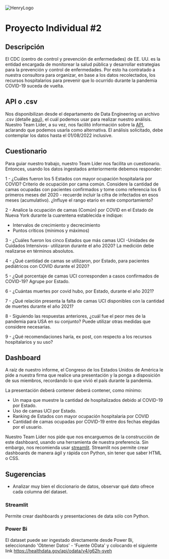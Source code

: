 ![HenryLogo](https://d31uz8lwfmyn8g.cloudfront.net/Assets/logo-henry-white-lg.png)

# Proyecto Individual \#2



## Descripción

El CDC (centro de control y prevención de enfermedades) de EE. UU. es la entidad encargada de monitorear la salud pública y desarrollar estrategias para la prevención y control de enfermedades. Por esto ha contratado a nuestra consultora para organizar, en base a los datos recolectados, los recursos hospitalarios para prevenir que lo ocurrido durante la pandemia COVID-19 suceda de vuelta.

## API o .csv

Nos disponibilizan desde el departamento de Data Engineering un archivo .csv (detalle [aquí](https://healthdata.gov/Hospital/COVID-19-Reported-Patient-Impact-and-Hospital-Capa/g62h-syeh)), el cuál podemos usar para realizar nuestro análisis. Nuestro Team Líder, a su vez, nos facilitó información sobre la [API](https://dev.socrata.com/foundry/healthdata.gov/g62h-syeh), aclarando que podemos usarla como alternativa. El análisis solicitado, debe contemplar los datos hasta el 01/08/2022 inclusive.

## Cuestionario

Para guiar nuestro trabajo, nuestro Team Líder nos facilita un cuestionario. Entonces, usando los datos ingestados anteriormente debemos responder:

1 - ¿Cuáles fueron los 5 Estados con mayor ocupación hospitalaria por COVID? Criterio de ocupación por cama común. Considere la cantidad de camas ocupadas con pacientes confirmados y tome como referencia los 6 primeros meses del 2020 - recuerde incluir la cifra de infectados en esos meses (acumulativo). ¿Influye el rango etario en este comportamiento?

2 - Analice la ocupación de camas (Común) por COVID en el Estado de Nueva York durante la cuarentena establecida e indique:
- Intervalos de crecimiento y decrecimiento
- Puntos críticos (mínimos y máximos)

3 - ¿Cuáles fueron los cinco Estados que más camas UCI -Unidades de Cuidados Intensivos- utilizaron durante el año 2020? La medición debe realizarse en términos absolutos. 

4 - ¿Qué cantidad de camas se utilizaron, por Estado, para pacientes pediátricos con COVID durante el 2020?

5 - ¿Qué porcentaje de camas UCI corresponden a casos confirmados de COVID-19? Agrupe por Estado.

6 - ¿Cuántas muertes por covid hubo, por Estado, durante el año 2021? 

7 - ¿Qué relación presenta la falta de camas UCI disponibles con la cantidad de muertes durante el año 2021?

8 - Siguiendo las respuestas anteriores, ¿cuál fue el peor mes de la pandemia para USA en su conjunto? Puede utilizar otras medidas que considere necesarias.

9 - ¿Qué recomendaciones haría, ex post, con respecto a los recursos hospitalarios y su uso?

## Dashboard

 A raíz de nuestro informe, el Congreso de los Estados Unidos de América le pide a nuestra firma que realice una presentación y la ponga a disposición de sus miembros, recordando lo que vivió el país durante la pandemia.

La presentación deberá contener deberá contener, como mínimo:

- Un mapa que muestre la cantidad de hospitalizados debido al COVID-19 por Estado.
- Uso de camas UCI por Estado.
- Ranking de Estados con mayor ocupación hospitalaria por COVID
- Cantidad de camas ocupadas por COVID-19 entre dos fechas elegidas por el usuario.

Nuestro Team Líder nos pide que nos encarguemos de la construcción de este dashboard, usando una herramienta de nuestra preferencia. Sin embargo, nos recomienda usar [streamlit](https://docs.streamlit.io/library/get-started). Streamlit nos permite crear dashboards de manera ágil y rápida con Python, sin tener que saber HTML o CSS.

## Sugerencias
- Analizar muy bien el diccionario de datos, observar qué dato ofrece cada columna del dataset.

### Streamlit
Permite crear dashboards y presentaciones de data sólo con Python.

### Power Bi
El dataset puede ser ingestado directamente desde Power Bi, seleccionando 'Obtener Datos' - 'Fuente OData' y colocando el siguiente link
https://healthdata.gov/api/odata/v4/g62h-syeh


